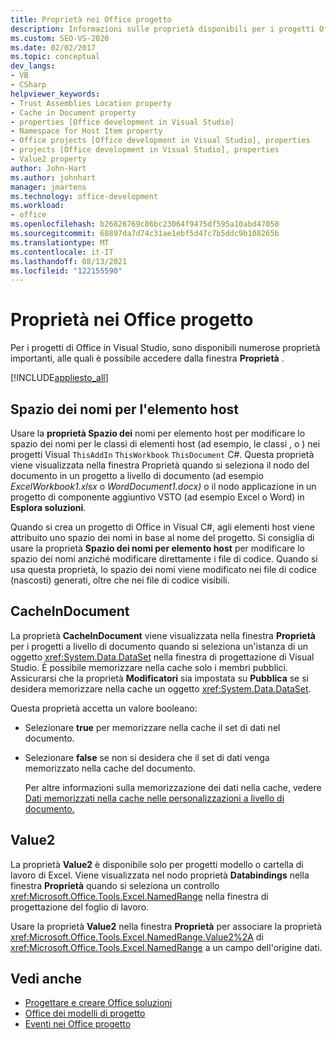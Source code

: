 ```yaml
---
title: Proprietà nei Office progetto
description: Informazioni sulle proprietà disponibili per i progetti Office in Visual Studio tramite il Finestra Proprietà.
ms.custom: SEO-VS-2020
ms.date: 02/02/2017
ms.topic: conceptual
dev_langs:
- VB
- CSharp
helpviewer_keywords:
- Trust Assemblies Location property
- Cache in Document property
- properties [Office development in Visual Studio]
- Namespace for Host Item property
- Office projects [Office development in Visual Studio], properties
- projects [Office development in Visual Studio], properties
- Value2 property
author: John-Hart
ms.author: johnhart
manager: jmartens
ms.technology: office-development
ms.workload:
- office
ms.openlocfilehash: b26826769c86bc23064f9475df595a10abd47050
ms.sourcegitcommit: 68897da7d74c31ae1ebf5d47c7b5ddc9b108265b
ms.translationtype: MT
ms.contentlocale: it-IT
ms.lasthandoff: 08/13/2021
ms.locfileid: "122155590"
---
```

# <a name="properties-in-office-projects"></a>Proprietà nei Office progetto
  Per i progetti di Office in Visual Studio, sono disponibili numerose proprietà importanti, alle quali è possibile accedere dalla finestra **Proprietà** .

 [!INCLUDE[appliesto_all](../vsto/includes/appliesto-all-md.md)]

## <a name="namespace-for-host-item"></a>Spazio dei nomi per l'elemento host
 Usare la **proprietà Spazio dei** nomi per elemento host per modificare lo spazio dei nomi per le classi di elementi host (ad esempio, le classi , o ) nei progetti Visual `ThisAddIn` `ThisWorkbook` `ThisDocument` C#. Questa proprietà viene  visualizzata nella finestra Proprietà quando si seleziona il nodo del documento in un progetto a livello di documento (ad esempio *ExcelWorkbook1.xlsx* o *WordDocument1.docx)* o il nodo applicazione in un progetto di componente aggiuntivo VSTO (ad esempio Excel o Word) in **Esplora soluzioni**.

 Quando si crea un progetto di Office in Visual C#, agli elementi host viene attribuito uno spazio dei nomi in base al nome del progetto. Si consiglia di usare la proprietà **Spazio dei nomi per elemento host** per modificare lo spazio dei nomi anziché modificare direttamente i file di codice. Quando si usa questa proprietà, lo spazio dei nomi viene modificato nei file di codice (nascosti) generati, oltre che nei file di codice visibili.

## <a name="cacheindocument"></a>CacheInDocument
 La proprietà **CacheInDocument** viene visualizzata nella finestra **Proprietà** per i progetti a livello di documento quando si seleziona un'istanza di un oggetto <xref:System.Data.DataSet> nella finestra di progettazione di Visual Studio. È possibile memorizzare nella cache solo i membri pubblici. Assicurarsi che la proprietà **Modificatori** sia impostata su **Pubblica** se si desidera memorizzare nella cache un oggetto <xref:System.Data.DataSet>.

 Questa proprietà accetta un valore booleano:

- Selezionare **true** per memorizzare nella cache il set di dati nel documento.

- Selezionare **false** se non si desidera che il set di dati venga memorizzato nella cache del documento.

  Per altre informazioni sulla memorizzazione dei dati nella cache, vedere [Dati memorizzati nella cache nelle personalizzazioni a livello di documento.](../vsto/cached-data-in-document-level-customizations.md)

## <a name="value2"></a>Value2
 La proprietà **Value2** è disponibile solo per progetti modello o cartella di lavoro di Excel. Viene visualizzata nel nodo proprietà **Databindings** nella finestra **Proprietà** quando si seleziona un controllo <xref:Microsoft.Office.Tools.Excel.NamedRange> nella finestra di progettazione del foglio di lavoro.

 Usare la proprietà **Value2** nella finestra **Proprietà** per associare la proprietà <xref:Microsoft.Office.Tools.Excel.NamedRange.Value2%2A> di <xref:Microsoft.Office.Tools.Excel.NamedRange> a un campo dell'origine dati.

## <a name="see-also"></a>Vedi anche
- [Progettare e creare Office soluzioni](../vsto/designing-and-creating-office-solutions.md)
- [Office dei modelli di progetto](../vsto/office-project-templates-overview.md)
- [Eventi nei Office progetto](../vsto/events-in-office-projects.md)

